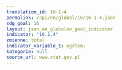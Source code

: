 ```yaml
---
translation_id: 16-1-4
permalink: /api/en/global/16/16-1-4.json
sdg_goal: 16
layout: json_en_globalne_goal_indicator
indicator: "16.1.4"
zmienne: total
indicator_variable_1: ogółem;
kategorie: null
source_url: www.stat.gov.pl
---
```

